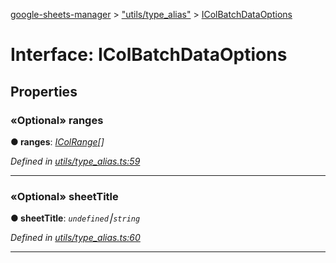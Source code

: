 [google-sheets-manager](../README.md) > ["utils/type_alias"](../modules/_utils_type_alias_.md) > [IColBatchDataOptions](../interfaces/_utils_type_alias_.icolbatchdataoptions.md)



# Interface: IColBatchDataOptions


## Properties
<a id="ranges"></a>

### «Optional» ranges

**●  ranges**:  *[IColRange](_utils_type_alias_.icolrange.md)[]* 

*Defined in [utils/type_alias.ts:59](https://github.com/AbdelrahmanRamadan/google-sheets-manager/blob/8df96f0/src/utils/type_alias.ts#L59)*





___

<a id="sheettitle"></a>

### «Optional» sheetTitle

**●  sheetTitle**:  *`undefined`⎮`string`* 

*Defined in [utils/type_alias.ts:60](https://github.com/AbdelrahmanRamadan/google-sheets-manager/blob/8df96f0/src/utils/type_alias.ts#L60)*





___


